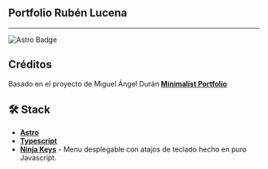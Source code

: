 ## Portfolio Rubén Lucena
---
![Astro Badge](https://img.shields.io/badge/Astro-BC52EE?logo=astro&logoColor=fff&style=flat)

## Créditos
Basado en el proyecto de Miguel Ángel Durán [**Minimalist Portfolio**](https://github.com/midudev/minimalist-portfolio-json)

## 🛠️ Stack

- [**Astro**](https://astro.build/)
- [**Typescript**](https://www.typescriptlang.org/) 
- [**Ninja Keys**](https://github.com/ssleptsov/ninja-keys) - Menu desplegable con atajos de teclado hecho en puro Javascript.